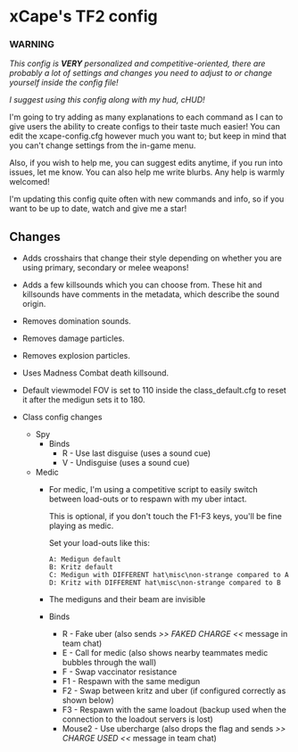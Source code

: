 # xCape's TF2 config

### **WARNING**
*This config is* ***VERY*** *personalized and competitive-oriented, there are probably a lot of settings and changes you need to adjust to or change yourself inside the config file!*

*I suggest using this config along with my hud, cHUD!*

I'm going to try adding as many explanations to each command as I can to give users the ability to create configs to their taste much easier!
You can edit the xcape-config.cfg however much you want to; but keep in mind that you can't change settings from the in-game menu.

Also, if you wish to help me, you can suggest edits anytime, if you run into issues, let me know.
You can also help me write blurbs. Any help is warmly welcomed!

I'm updating this config quite often with new commands and info, so if you want to be up to date, watch and give me a star!

## Changes

- Adds crosshairs that change their style depending on whether you are using primary, secondary or melee weapons!

- Adds a few killsounds which you can choose from. These hit and killsounds have comments in the metadata, which describe the sound origin.

- Removes domination sounds.

- Removes damage particles.

- Removes explosion particles.

- Uses Madness Combat death killsound.

- Default viewmodel FOV is set to 110 inside the class_default.cfg to reset it after the medigun sets it to 180.

- Class config changes
  - Spy
    - Binds
      - R - Use last disguise (uses a sound cue)
      - V - Undisguise (uses a sound cue)
  - Medic
    - For medic, I'm using a competitive script to easily switch between load-outs or to respawn with my uber intact.
  
	  This is optional, if you don't touch the F1-F3 keys, you'll be fine playing as medic.

	  Set your load-outs like this:  

		  A: Medigun default
		  B: Kritz default
		  C: Medigun with DIFFERENT hat\misc\non-strange compared to A
		  D: Kritz with DIFFERENT hat\misc\non-strange compared to B
    - The mediguns and their beam are invisible
    - Binds
  	  - R - Fake uber (also sends *>> FAKED CHARGE <<* message in team chat)
  	  - E - Call for medic (also shows nearby teammates medic bubbles through the wall)
	  - F - Swap vaccinator resistance
  	  - F1 - Respawn with the same medigun
  	  - F2 - Swap between kritz and uber (if configured correctly as shown below) 
  	  - F3 - Respawn with the same loadout (backup used when the connection to the loadout servers is lost)
  	  - Mouse2 - Use ubercharge (also drops the flag and sends *>> CHARGE USED <<* message in team chat)